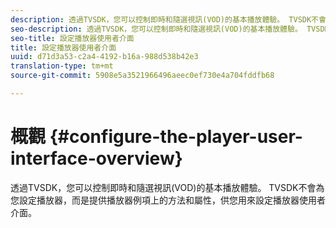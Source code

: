 ```yaml
---
description: 透過TVSDK，您可以控制即時和隨選視訊(VOD)的基本播放體驗。 TVSDK不會為您設定播放器，而是提供播放器例項上的方法和屬性，供您用來設定播放器使用者介面。
seo-description: 透過TVSDK，您可以控制即時和隨選視訊(VOD)的基本播放體驗。 TVSDK不會為您設定播放器，而是提供播放器例項上的方法和屬性，供您用來設定播放器使用者介面。
seo-title: 設定播放器使用者介面
title: 設定播放器使用者介面
uuid: d71d3a53-c2a4-4192-b16a-988d538b42e3
translation-type: tm+mt
source-git-commit: 5908e5a3521966496aeec0ef730e4a704fddfb68

---
```



# 概觀 {#configure-the-player-user-interface-overview}

透過TVSDK，您可以控制即時和隨選視訊(VOD)的基本播放體驗。 TVSDK不會為您設定播放器，而是提供播放器例項上的方法和屬性，供您用來設定播放器使用者介面。